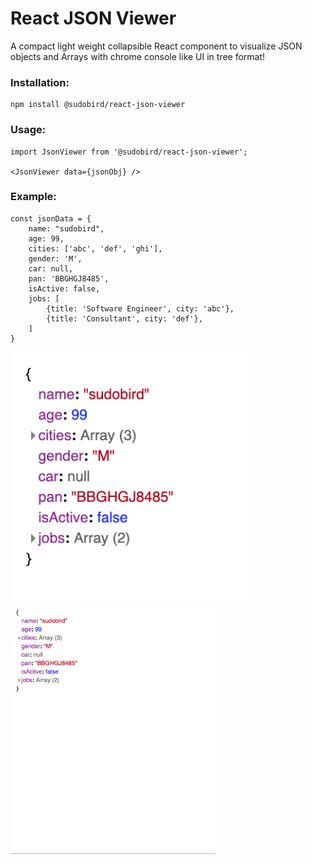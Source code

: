 # React JSON Viewer

A compact light weight collapsible React component to visualize JSON objects and Arrays with chrome console like UI in tree format!

### Installation:
```
npm install @sudobird/react-json-viewer
```

### Usage:
```
import JsonViewer from '@sudobird/react-json-viewer';

<JsonViewer data={jsonObj} />
```

### Example:

```
const jsonData = {
    name: "sudobird",
    age: 99,
    cities: ['abc', 'def', 'ghi'],
    gender: 'M',
    car: null,
    pan: 'BBGHGJ8485',
    isActive: false,
    jobs: [
        {title: 'Software Engineer', city: 'abc'},
        {title: 'Consultant', city: 'def'},
    ]
}
```

<img src="https://github.com/sudobird/react-json-viewer/blob/master/src/lib/docs/viewer.png?raw=true" height="400px"/> <img src="https://github.com/sudobird/react-json-viewer/blob/master/src/lib/docs/viewer.gif?raw=true" height="400px"/>

 
